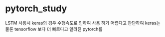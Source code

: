 # pytorch_study
LSTM 사용시 keras의 경우 수행속도로 인하여 사용 하기 어렵다고 판단하여 keras는 물론 tensorflow 보다 더 빠르다고 알려진 pytorch를 
